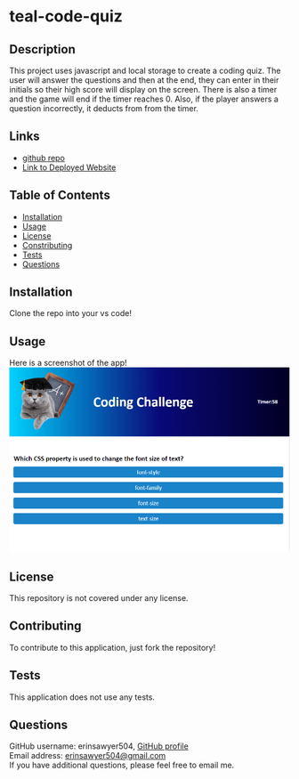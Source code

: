 # teal-code-quiz

## Description
This project uses javascript and local storage to create a coding quiz.  The user will answer the questions and then at the end, they can enter in their initials so their high score will display on the screen.  There is also a timer and the game will end if the timer reaches 0.  Also, if the player answers a question incorrectly, it deducts from from the timer. 

## Links
- [github repo](https://github.com/erinsawyer504/teal-code-quiz)
- [Link to Deployed Website]()

## Table of Contents
- [Installation](#installation)  
- [Usage](#usage)  
- [License](#license)  
- [Constributing](#contributing)  
- [Tests](#tests)  
- [Questions](#questions)

## Installation
Clone the repo into your vs code!

## Usage
Here is a screenshot of the app!
![Screenshot of quiz](./assets/images/code-quiz-screenshot.PNG)

## License
This repository is not covered under any license.

## Contributing
To contribute to this application, just fork the repository!

## Tests
This application does not use any tests.

## Questions
GitHub username: erinsawyer504, 
[GitHub profile](https://www.github.com/erinsawyer504)    
Email address: erinsawyer504@gmail.com  
If you have additional questions, please feel free to email me.
